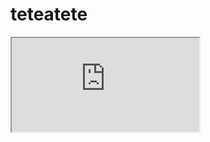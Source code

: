 # teteatete

<iframe src="https://raw.githubusercontent.com/adamflr/teteatete/master/06_prop_test.html"></iframe>
